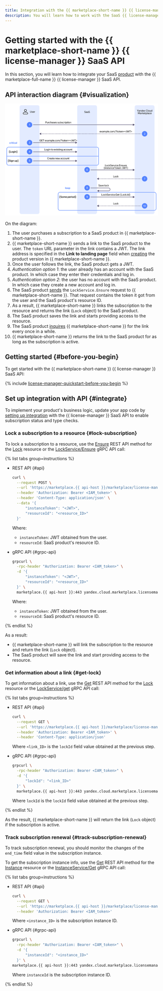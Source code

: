 ```yaml
---
title: Integration with the {{ marketplace-short-name }} {{ license-manager }} SaaS API
description: You will learn how to work with the SaaS {{ license-manager }} API to integrate your SaaS application with {{ marketplace-full-name }}.
---
```


# Getting started with the {{ marketplace-short-name }} {{ license-manager }} SaaS API

In this section, you will learn how to integrate your SaaS [product](../../../concepts/product.md) with the {{ marketplace-full-name }} {{ license-manager }} SaaS API.

## API interaction diagram {#visualization}


![api-saas-interaction-diagram](../../../../_assets/marketplace/api-saas-interaction-diagram.svg)

On the diagram:

1. The user purchases a subscription to a SaaS product in {{ marketplace-short-name }}.
1. {{ marketplace-short-name }} sends a link to the SaaS product to the user. The `token` URL parameter in the link contains a JWT.
    The link address is specified in the **Link to landing page** field when [creating](../../../operations/create-new-version.md) the product version in {{ marketplace-short-name }}.
1. Once the user follows the link, the SaaS product gets a JWT.
1. _Authentication option 1_: the user already has an account with the SaaS product. In which case they enter their credentials and log in.
1. _Authentication option 2_: the user has no account with the SaaS product. In which case they create a new account and log in.
1. The SaaS product [sends](#lock-subscription) the `LockService.Ensure` request to {{ marketplace-short-name }}. That request contains the token it got from the user and the SaaS product's resource ID.
1. As a result, {{ marketplace-short-name }} links the subscription to the resource and returns the link (`Lock` object) to the SaaS product.
1. The SaaS product saves the link and starts providing access to the resource.
1. The SaaS product [inquires](#get-lock) {{ marketplace-short-name }} for the link every once in a while.
1. {{ marketplace-short-name }} returns the link to the SaaS product for as long as the subscription is active.

## Getting started {#before-you-begin}

To get started with the {{ marketplace-short-name }} {{ license-manager }} SaaS API:

{% include [license-manager-quickstart-before-you-begin](../../../../_includes/marketplace/license-manager-quickstart-before-you-begin.md) %}


## Set up integration with API {#integrate}

To implement your product's business logic, update your app code by [setting up integration](../../../operations/license-manager-integration.md) with the {{ license-manager }} SaaS API to enable subscription status and type checks.


### Lock a subscription to a resource {#lock-subscription}

To lock a subscription to a resource, use the [Ensure](../api-ref/Lock/ensure.md) REST API method for the [Lock](../api-ref/Lock/index.md) resource or the [LockService/Ensure](../api-ref/grpc/Lock/ensure.md) gRPC API call:

{% list tabs group=instructions %}

- REST API {#api}

  ```bash
  curl \
    --request POST \
    --url 'https://marketplace.{{ api-host }}/marketplace/license-manager/saas/v1/locks/ensure' \
    --header 'Authorization: Bearer <IAM_token>' \
    --header 'Content-Type: application/json' \
    --data '{
        "instanceToken": "<JWT>",
        "resourceId": "<resource_ID>"
    }'
  ```

  Where:

  * `instanceToken`: JWT obtained from the user.
  * `resourceId`: SaaS product's resource ID.

- gRPC API {#grpc-api}

  ```bash
  grpcurl \
    -rpc-header "Authorization: Bearer <IAM_token>" \
    -d '{
        "instanceToken": "<JWT>",
        "resourceId": "<resource_ID>"
    }' \
    marketplace.{{ api-host }}:443 yandex.cloud.marketplace.licensemanager.saas.v1.LockService/Ensure
  ```

  Where:

  * `instanceToken`: JWT obtained from the user.
  * `resourceId`: SaaS product's resource ID.

{% endlist %}

As a result:

* {{ marketplace-short-name }} will link the subscription to the resource and return the link (`Lock` object).
* The SaaS product will save the link and start providing access to the resource.


### Get information about a link {#get-lock}

To get information about a link, use the [Get](../api-ref/Lock/get.md) REST API method for the [Lock](../api-ref/Lock/index.md) resource or the [LockService/get](../api-ref/grpc/Lock/get.md) gRPC API call:

{% list tabs group=instructions %}

- REST API {#api}

  ```bash
  curl \
    --request GET \
    --url 'https://marketplace.{{ api-host }}/marketplace/license-manager/saas/v1/locks/<link_ID>' \
    --header 'Authorization: Bearer <IAM_token>' \
    --header 'Content-Type: application/json'
  ```

  Where `<link_ID>` is the `lockId` field value obtained at the previous step.

- gRPC API {#grpc-api}

  ```bash
  grpcurl \
    -rpc-header "Authorization: Bearer <IAM_token>" \
    -d '{
        "lockId": "<link_ID>"
    }' \
    marketplace.{{ api-host }}:443 yandex.cloud.marketplace.licensemanager.saas.v1.LockService/Get
  ```

  Where `lockId` is the `lockId` field value obtained at the previous step.

{% endlist %}

As the result, {{ marketplace-short-name }} will return the link (`Lock` object) if the subscription is active.


### Track subscription renewal {#track-subscription-renewal}

To track subscription renewal, you should monitor the changes of the `end_time` field value in the subscription instance.

To get the subscription instance info, use the [Get](../api-ref/Instance/get.md) REST API method for the [Instance](../api-ref/Instance/index.md) resource or the [InstanceService/Get](../api-ref/grpc/Instance/get.md) gRPC API call:

{% list tabs group=instructions %}

- REST API {#api}

  ```bash
  curl \
    --request GET \
    --url 'https://marketplace.{{ api-host }}/marketplace/license-manager/saas/v1/instances/<instance_ID>' \
    --header 'Authorization: Bearer <IAM_token>'
  ```

  Where `<instance_ID>` is the subscription instance ID.

- gRPC API {#grpc-api}

  ```bash
  grpcurl \
    -rpc-header "Authorization: Bearer <IAM_token>" \
    -d '{
        "instanceId": "<instance_ID>"
    }' \
  marketplace.{{ api-host }}:443 yandex.cloud.marketplace.licensemanager.saas.v1.InstanceService/Get
  ```

  Where `instanceId` is the subscription instance ID.

{% endlist %}